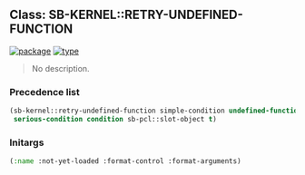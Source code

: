 ## Class: SB-KERNEL::RETRY-UNDEFINED-FUNCTION
[![package](https://img.shields.io/badge/Package-SB--KERNEL-5f9ea0.svg?style=social&colorA=999999)](../) [![type](https://img.shields.io/badge/Type-Class-5f9ea0.svg?style=social&colorA=999999)](../#class) 

> No description.

### Precedence list
```cl
(sb-kernel::retry-undefined-function simple-condition undefined-function cell-error error
 serious-condition condition sb-pcl::slot-object t)
```
### Initargs
```cl
(:name :not-yet-loaded :format-control :format-arguments)
```
